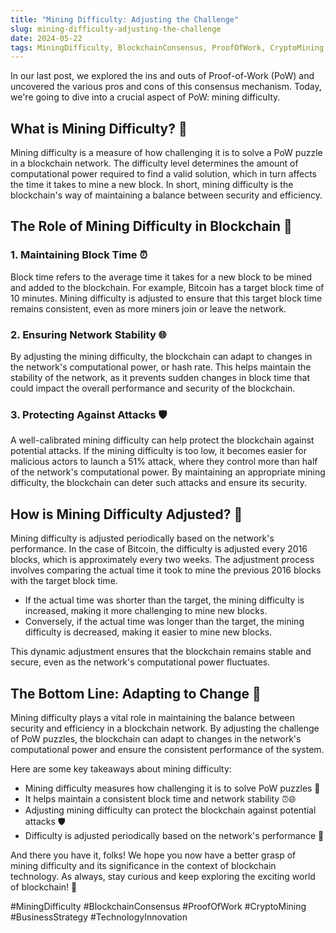 ```yaml
---
title: "Mining Difficulty: Adjusting the Challenge"
slug: mining-difficulty-adjusting-the-challenge
date: 2024-05-22
tags: MiningDifficulty, BlockchainConsensus, ProofOfWork, CryptoMining, BusinessStrategy, TechnologyInnovation
---
```


In our last post, we explored the ins and outs of Proof-of-Work (PoW) and uncovered the various pros and cons of this consensus mechanism. Today, we're going to dive into a crucial aspect of PoW: mining difficulty.

## What is Mining Difficulty? 🤔

Mining difficulty is a measure of how challenging it is to solve a PoW puzzle in a blockchain network. The difficulty level determines the amount of computational power required to find a valid solution, which in turn affects the time it takes to mine a new block. In short, mining difficulty is the blockchain's way of maintaining a balance between security and efficiency.

## The Role of Mining Difficulty in Blockchain 🔗

### 1. Maintaining Block Time ⏰

Block time refers to the average time it takes for a new block to be mined and added to the blockchain. For example, Bitcoin has a target block time of 10 minutes. Mining difficulty is adjusted to ensure that this target block time remains consistent, even as more miners join or leave the network.

### 2. Ensuring Network Stability 🌐

By adjusting the mining difficulty, the blockchain can adapt to changes in the network's computational power, or hash rate. This helps maintain the stability of the network, as it prevents sudden changes in block time that could impact the overall performance and security of the blockchain.

### 3. Protecting Against Attacks 🛡️

A well-calibrated mining difficulty can help protect the blockchain against potential attacks. If the mining difficulty is too low, it becomes easier for malicious actors to launch a 51% attack, where they control more than half of the network's computational power. By maintaining an appropriate mining difficulty, the blockchain can deter such attacks and ensure its security.

## How is Mining Difficulty Adjusted? 🔧

Mining difficulty is adjusted periodically based on the network's performance. In the case of Bitcoin, the difficulty is adjusted every 2016 blocks, which is approximately every two weeks. The adjustment process involves comparing the actual time it took to mine the previous 2016 blocks with the target block time.

- If the actual time was shorter than the target, the mining difficulty is increased, making it more challenging to mine new blocks.
- Conversely, if the actual time was longer than the target, the mining difficulty is decreased, making it easier to mine new blocks.

This dynamic adjustment ensures that the blockchain remains stable and secure, even as the network's computational power fluctuates.

## The Bottom Line: Adapting to Change 🌟

Mining difficulty plays a vital role in maintaining the balance between security and efficiency in a blockchain network. By adjusting the challenge of PoW puzzles, the blockchain can adapt to changes in the network's computational power and ensure the consistent performance of the system.

Here are some key takeaways about mining difficulty:

- Mining difficulty measures how challenging it is to solve PoW puzzles 🎯
- It helps maintain a consistent block time and network stability ⏰🌐
- Adjusting mining difficulty can protect the blockchain against potential attacks 🛡️
- Difficulty is adjusted periodically based on the network's performance 🔧

And there you have it, folks! We hope you now have a better grasp of mining difficulty and its significance in the context of blockchain technology. As always, stay curious and keep exploring the exciting world of blockchain! 🚀

#MiningDifficulty #BlockchainConsensus #ProofOfWork #CryptoMining #BusinessStrategy #TechnologyInnovation